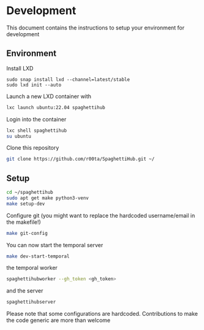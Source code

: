 # Development

This document contains the instructions to setup your environment for development 

## Environment

Install LXD

```
sudo snap install lxd --channel=latest/stable
sudo lxd init --auto
```

Launch a new LXD container with 

```sh
lxc launch ubuntu:22.04 spaghettihub
```

Login into the container 

```sh
lxc shell spaghettihub
su ubuntu
```

Clone this repository 
```sh
git clone https://github.com/r00ta/SpaghettiHub.git ~/
```

## Setup
```sh
cd ~/spaghettihub
sudo apt get make python3-venv
make setup-dev
```

Configure git (you might want to replace the hardcoded username/email in the makefile!)

```sh
make git-config
```

You can now start the temporal server

```sh
make dev-start-temporal
```

the temporal worker
```sh
spaghettihubworker --gh_token <gh_token>
```

and the server
```sh
spaghettihubserver
```

Please note that some configurations are hardcoded. Contributions to make the code generic are more than welcome
